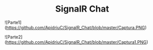 <h1 align="center">SignalR Chat</h1>

![Parte1] (https://github.com/ApidriuC/SignalR_Chat/blob/master/Captura.PNG)

![Parte2] (https://github.com/ApidriuC/SignalR_Chat/blob/master/Captura1.PNG)

